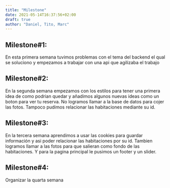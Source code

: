 ```yaml
---
title: "Milestone"
date: 2021-05-14T16:37:56+02:00
draft: true
author: "Daniel, Tito, Marc"
---
```

## Milestone#1: 
En esta primera semana tuvimos problemas con el tema del backend el qual se soluciono y empezamos a trabajar con una api que agilizaba el trabajo
## Milestone#2:
En la segunda semana empezamos con los estilos para tener una primera idea de como podrian quedar y añadimos algunos nuevas ideas como un boton para ver tu reserva. No logramos llamar a la base de datos para cojer las fotos. Tampoco pudimos relacionar las habitaciones mediante su id.
## Milestone#3:
En la tercera semana aprendimos a usar las cookies para guardar información y asi poder relacionar las habitaciones por su id. Tambien logramos llamar a las fotos para que salieran como fondo de las habitaciones. Y para la pagina principal le pusimos un footer y un slider.
## Milestone#4:
Organizar la quarta semana

